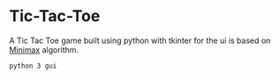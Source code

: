   # Tic-Tac-Toe 
  
  A Tic Tac Toe game built using python with tkinter for the ui is based on [Minimax](https://en.wikipedia.org/wiki/Minimax) algorithm.
  
  ```bash
python 3 gui
```
    
  